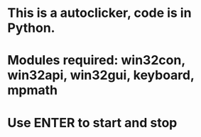 # This is a autoclicker, code is in Python.
# Modules required: win32con, win32api, win32gui, keyboard, mpmath
# Use ENTER to start and stop
